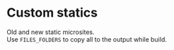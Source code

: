 # Custom statics

Old and new static microsites.  
Use `FILES_FOLDERS` to copy all to the output while build.  
